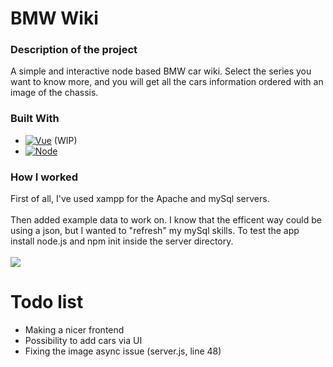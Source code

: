 # BMW Wiki
<div align="center">

 <h3 align="left">Description of the project</h3>

  <p align="left">
    A simple and interactive node based BMW car wiki. Select the series you want to know more, and you will get all the cars information ordered with an image of the chassis.
    <br>
  </p>
</div>

### Built With

* [![Vue][Vue.js]][Vue-url] (WIP)
* [![Node][Node.js]][Nodejs-url]


### How I worked

First of all, I've used xampp for the Apache and mySql servers.<br><br>
Then added example data to work on. I know that the efficent way could be using a json, but I wanted to "refresh" my mySql skills. 
To test the app install node.js and npm init inside the server directory.<br><br>
<img src="https://i.imgur.com/Sfg7Kgh.png" align="center">



[Vue.js]: https://img.shields.io/badge/Vue.js-35495E?style=for-the-badge&logo=vuedotjs&logoColor=4FC08D
[Vue-url]: https://vuejs.org/
[Node.js]: https://img.shields.io/badge/Node.js-43853D?style=for-the-badge&logo=node.js&logoColor=white
[Nodejs-url]: https://nodejs.org/it/

# Todo list

* Making a nicer frontend
* Possibility to add cars via UI
* Fixing the image async issue (server.js, line 48)
